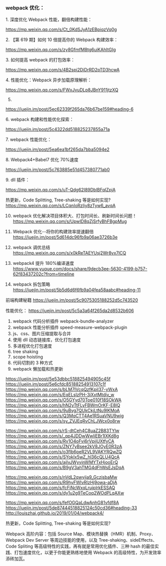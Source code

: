 ### webpack 优化：

1\. 深度优化 Webpack 性能，翻倍构建性能：

https://mp.weixin.qq.com/s/Ct_0KdSJyA1zEBpiqzVq0g

2\. 【第 619 期】如何 10 倍提高你的 Webpack 构建效率：

https://mp.weixin.qq.com/s/zy8GfmfM8tg6uiKAhItGIg

3\. 如何提高 webpack 的打包效率：

https://mp.weixin.qq.com/s/4B2spi2DiDrRD2pTD3hcwA

4\. 性能优化：Webpack 异步加载原理解析：

https://mp.weixin.qq.com/s/FWxJvuDLp8JBnY911jtzXQ

5.

https://juejin.im/post/5ec62339f265da76b67be159#heading-6

6\. webpack 构建和性能优化探索：

https://juejin.im/post/5c4322dd518825237855a71a

7\. webpack 性能优化：

https://juejin.im/post/5ea6ea1bf265da7bba5094e2

8\. Webpack4\+Babel7 优化 70%速度

https://juejin.im/post/5c763885e51d457380771ab0

9\. dll 插件：

https://mp.weixin.qq.com/s/uT-Qdg62I89DblBFqIZpjA

热更新，Code Splitting, Tree-shaking 等是如何实现?
https://mp.weixin.qq.com/s/LCqnIoRzIiy8zTyw6_avqA

10. webpack 优化解决项目体积大、打包时间长、刷新时间长问题！
    https://mp.weixin.qq.com/s/UpwID8qZjSrfyBhFBgpMug

11. Webpack 优化--将你的构建效率提速翻倍
    https://juejin.im/post/5d614dc96fb9a06ae3726b3e

12. webpack 调优总结
    https://mp.weixin.qq.com/s/x0kReTAEYUsj2Wr8vx7lCQ

13. webpack4 提升 180%编译速度
    https://www.yuque.com/docs/share/9decb3ee-5630-4199-b757-62f83437202c?from=timeline

14. webpack 拆包策略
    https://juejin.im/post/5b5d6d6f6fb9a04fea58aabc#heading-11

前端构建秘籍
https://juejin.im/post/5c9075305188252d5c743520

性能优化：
https://juejin.im/post/5c5a3a64f265da2d8532b606

1. webpack 代码分析插件 webpack-bundle-analyzer
2. webpack 性能分析插件 speed-measure-webpack-plugin
3. js、css、图片压缩提取与合并
4. 使用 dll 动态链接库，优化打包速度
5. 多进程优化打包速度
6. tree shaking
7. scope hoisting
8. 代码切割的 3 种方式
9. webpack 懒加载和热更新

https://juejin.im/post/5e53dbbc518825494905c45f
https://juejin.im/post/5e6cfdc85188254913107c1f
https://mp.weixin.qq.com/s/bLM7IVcqQzfKpiI37-yWxA
https://mp.weixin.qq.com/s/EqELsIzPH-3iXxtMtdiv_w
https://mp.weixin.qq.com/s/O5GYyd70Toe010f18SOkWA
https://mp.weixin.qq.com/s/hN2yTtFLyFBWmOrKF-E8lQ
https://mp.weixin.qq.com/s/9uBvg7QUkCkjLtNu9IKMoA
https://mp.weixin.qq.com/s/Q3MqCTT4Ae1RSuaVNU9wig
https://mp.weixin.qq.com/s/sy_ZVJEqRvChLJWcx0o8rw

https://mp.weixin.qq.com/s/rS-dtCeh4C8uaZ2B83TYlw
https://mp.weixin.qq.com/s/_qp4JDDwWwliEBr1IXKd8g
https://mp.weixin.qq.com/s/Rv1O4oFvj6rVpijUXtfyCA
https://mp.weixin.qq.com/s/ZNY7yBsee2kV8JOyE0R3zA
https://mp.weixin.qq.com/s/o3flb6peR2VL9VAKYRQwZQ
https://mp.weixin.qq.com/s/SYokIx5wZ_hl36cQLU4QcA
https://mp.weixin.qq.com/s/ajIvJWyvjnWMYTxHjooErQ
https://mp.weixin.qq.com/s/B9gV3ahTMG4dFhWsEJsDqA

https://mp.weixin.qq.com/s/nVdL2qwyija9_GczjsbaMw
https://mp.weixin.qq.com/s/R9hyFWIvRlzHj9owa-aDjA
https://mp.weixin.qq.com/s/fcFiNcWxqLrujplrkESSAQ
https://mp.weixin.qq.com/s/dy1u2g9TeCoq2WOdPLqAXw

https://mp.weixin.qq.com/s/fefOGQaLdwAnhG81vfdf8A
https://juejin.im/post/5de87444518825124c50cd36#heading-33
http://louiszhai.github.io/2019/01/04/webpack4/

热更新，Code Splitting, Tree-shaking 等是如何实现?

Webpack 高阶内容：包括 Source Map、模块热替换（HMR）机制、Proxy、Webpack Dev Server 等周边技能的使用，以及 Tree-shaking、sideEffects、Code Spliting 等高级特性的实践，再有就是常用优化插件、三种 hash 的最佳实践、打包速度优化，以更于你能更熟练地使用 Webpack 的高级特性，为开发效率添砖加瓦。